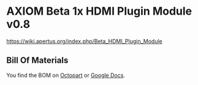 # AXIOM Beta 1x HDMI Plugin Module v0.8

https://wiki.apertus.org/index.php/Beta_HDMI_Plugin_Module

## Bill Of Materials

You find the BOM on [Octopart](https://octopart.com/bom-lookup/hmYtWrqZ) or [Google Docs](https://docs.google.com/spreadsheets/d/1rfcWiGjYmpbNHJG1RbKr23s07RdtV5YKcEwW8YpzaAQ/edit?usp=sharing).
